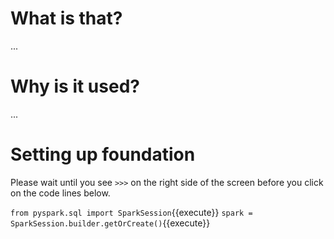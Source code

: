 # What is that?

...

# Why is it used?

...

# Setting up foundation

Please wait until you see `>>>` on the right side of the screen before you click on the code lines below.

`from pyspark.sql import SparkSession`{{execute}}
`spark = SparkSession.builder.getOrCreate()`{{execute}}